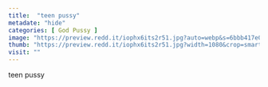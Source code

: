 ```yaml
---
title:  "teen pussy"
metadate: "hide"
categories: [ God Pussy ]
image: "https://preview.redd.it/iophx6its2r51.jpg?auto=webp&s=6bbb417e0abcc096b255f14384ff8b30bedb6bbd"
thumb: "https://preview.redd.it/iophx6its2r51.jpg?width=1080&crop=smart&auto=webp&s=9ca196c32a5c5f60dd65b3eddbcdfcfe44f98ce8"
visit: ""
---
```

teen pussy
